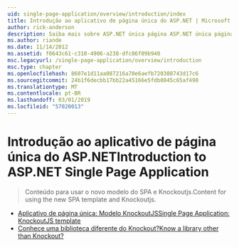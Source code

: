 ```yaml
---
uid: single-page-application/overview/introduction/index
title: Introdução ao aplicativo de página única do ASP.NET | Microsoft Docs
author: rick-anderson
description: Saiba mais sobre ASP.NET única página ASP.NET única página aplicativo SPA (aplicativo) ajuda você a criar aplicativos que incluem interacti significativa do lado do cliente...
ms.author: riande
ms.date: 11/14/2012
ms.assetid: f0643c61-c310-4906-a238-dfc86f09b940
msc.legacyurl: /single-page-application/overview/introduction
msc.type: chapter
ms.openlocfilehash: 8607e1d11aa087216a70e6aefb720308743d17c6
ms.sourcegitcommit: 24b1f6decbb17bb22a45166e5fdb0845c65af498
ms.translationtype: MT
ms.contentlocale: pt-BR
ms.lasthandoff: 03/01/2019
ms.locfileid: "57020013"
---
```

<a name="introduction-to-aspnet-single-page-application"></a><span data-ttu-id="34744-103">Introdução ao aplicativo de página única do ASP.NET</span><span class="sxs-lookup"><span data-stu-id="34744-103">Introduction to ASP.NET Single Page Application</span></span>
====================
> <span data-ttu-id="34744-104">Conteúdo para usar o novo modelo do SPA e Knockoutjs.</span><span class="sxs-lookup"><span data-stu-id="34744-104">Content for using the new SPA template and Knockoutjs.</span></span>


- [<span data-ttu-id="34744-105">Aplicativo de página única: Modelo KnockoutJS</span><span class="sxs-lookup"><span data-stu-id="34744-105">Single Page Application: KnockoutJS template</span></span>](knockoutjs-template.md)
- [<span data-ttu-id="34744-106">Conhece uma biblioteca diferente do Knockout?</span><span class="sxs-lookup"><span data-stu-id="34744-106">Know a library other than Knockout?</span></span>](other-libraries.md)
